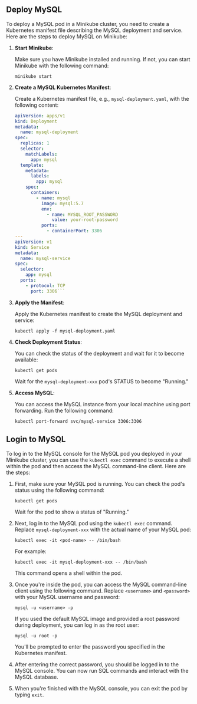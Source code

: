 ## Deploy MySQL
To deploy a MySQL pod in a Minikube cluster, you need to create a Kubernetes manifest file describing the MySQL deployment and service. Here are the steps to deploy MySQL on Minikube:

1. **Start Minikube**:

   Make sure you have Minikube installed and running. If not, you can start Minikube with the following command:

   ```
   minikube start
   ```

2. **Create a MySQL Kubernetes Manifest**:

   Create a Kubernetes manifest file, e.g., `mysql-deployment.yaml`, with the following content:

   ```yaml
   apiVersion: apps/v1
   kind: Deployment
   metadata:
     name: mysql-deployment
   spec:
     replicas: 1
     selector:
       matchLabels:
         app: mysql
     template:
       metadata:
         labels:
           app: mysql
       spec:
         containers:
           - name: mysql
             image: mysql:5.7
             env:
               - name: MYSQL_ROOT_PASSWORD
                 value: your-root-password
             ports:
               - containerPort: 3306
   ---
   apiVersion: v1
   kind: Service
   metadata:
     name: mysql-service
   spec:
     selector:
       app: mysql
     ports:
       - protocol: TCP
         port: 3306```

3. **Apply the Manifest**:

   Apply the Kubernetes manifest to create the MySQL deployment and service:

   ```
   kubectl apply -f mysql-deployment.yaml
   ```

4. **Check Deployment Status**:

   You can check the status of the deployment and wait for it to become available:

   ```
   kubectl get pods
   ```

   Wait for the `mysql-deployment-xxx` pod's STATUS to become "Running."

5. **Access MySQL**:

   You can access the MySQL instance from your local machine using port forwarding. Run the following command:

   ```
   kubectl port-forward svc/mysql-service 3306:3306
   ```
## Login to MySQL

To log in to the MySQL console for the MySQL pod you deployed in your Minikube cluster, you can use the `kubectl exec` command to execute a shell within the pod and then access the MySQL command-line client. Here are the steps:

1. First, make sure your MySQL pod is running. You can check the pod's status using the following command:

   ```
   kubectl get pods
   ```

   Wait for the pod to show a status of "Running."

2. Next, log in to the MySQL pod using the `kubectl exec` command. Replace `mysql-deployment-xxx` with the actual name of your MySQL pod:

   ```
   kubectl exec -it <pod-name> -- /bin/bash
   ```

   For example:

   ```
   kubectl exec -it mysql-deployment-xxx -- /bin/bash
   ```

   This command opens a shell within the pod.

3. Once you're inside the pod, you can access the MySQL command-line client using the following command. Replace `<username>` and `<password>` with your MySQL username and password:

   ```
   mysql -u <username> -p
   ```

   If you used the default MySQL image and provided a root password during deployment, you can log in as the root user:

   ```
   mysql -u root -p
   ```

   You'll be prompted to enter the password you specified in the Kubernetes manifest.

4. After entering the correct password, you should be logged in to the MySQL console. You can now run SQL commands and interact with the MySQL database.

5. When you're finished with the MySQL console, you can exit the pod by typing `exit`.



